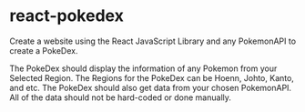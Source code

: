 # react-pokedex

Create a website using the React JavaScript Library and any PokemonAPI to create a PokeDex.

The PokeDex should display the information of any Pokemon from your Selected Region. The Regions for the PokeDex can be Hoenn, Johto, Kanto, and etc. The PokeDex should also get data from your chosen PokemonAPI. All of the data should not be hard-coded or done manually.
